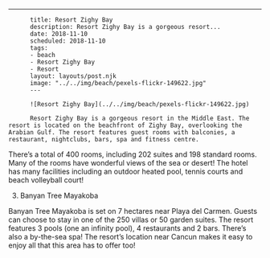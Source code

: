 ---
          title: Resort Zighy Bay
          description: Resort Zighy Bay is a gorgeous resort...
          date: 2018-11-10
          scheduled: 2018-11-10
          tags:
          - beach
          - Resort Zighy Bay
          - Resort
          layout: layouts/post.njk
          image: "../../img/beach/pexels-flickr-149622.jpg"
          ---
          
          ![Resort Zighy Bay](../../img/beach/pexels-flickr-149622.jpg)
          
          Resort Zighy Bay is a gorgeous resort in the Middle East. The resort is located on the beachfront of Zighy Bay, overlooking the Arabian Gulf. The resort features guest rooms with balconies, a restaurant, nightclubs, bars, spa and fitness centre.

There’s a total of 400 rooms, including 202 suites and 198 standard rooms. Many of the rooms have wonderful views of the sea or desert! The hotel has many facilities including an outdoor heated pool, tennis courts and beach volleyball court!

3) Banyan Tree Mayakoba

Banyan Tree Mayakoba is set on 7 hectares near Playa del Carmen. Guests can choose to stay in one of the 250 villas or 50 garden suites. The resort features 3 pools (one an infinity pool), 4 restaurants and 2 bars. There’s also a by-the-sea spa! The resort’s location near Cancun makes it easy to enjoy all that this area has to offer too!
